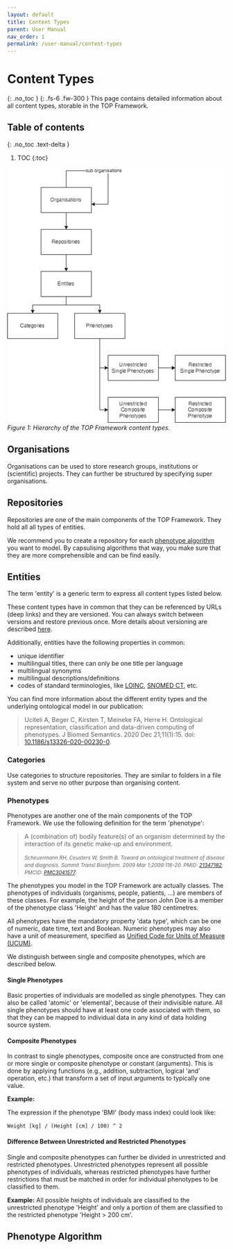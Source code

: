 ```yaml
---
layout: default
title: Content Types
parent: User Manual
nav_order: 1
permalink: /user-manual/content-types
---
```


# Content Types
{: .no_toc }
{: .fs-6 .fw-300 }
This page contains detailed information about all content types, storable in the TOP Framework.

## Table of contents
{: .no_toc .text-delta }

1. TOC
{:toc}

![Hierarchy](../assets/images/content-type-hierarchy.png)
_Figure 1: Hierarchy of the TOP Framework content types._

## Organisations

Organisations can be used to store research groups, institutions or (scientific) projects. They can further be structured by specifying super organisations.

## Repositories

Repositories are one of the main components of the TOP Framework. They hold all all types of entities.

We recommend you to create a repository for each [phenotype algorithm](#phenotype-algorithm) you want to model.
By capsulising algorithms that way, you make sure that they are more comprehensible and can be find easily.

## Entities

The term 'entity' is a generic term to express all content types listed below.

These content types have in common that they can be referenced by URLs (deep links) and they are versioned.
You can always switch between versions and restore previous once.
More details about versioning are described [here](phenotype-editor/versioning).

Additionally, entities have the following properties in common:

* unique identifier
* multilingual titles, there can only be one title per language
* multilingual synonyms
* multilingual descriptions/definitions
* codes of standard terminologies, like [LOINC](https://loinc.org), [SNOMED CT](https://www.snomed.org), etc.

You can find more information about the different entity types and the underlying ontological model in our publication:

> Uciteli A, Beger C, Kirsten T, Meineke FA, Herre H. Ontological representation, classification and data-driven computing of phenotypes. J Biomed Semantics. 2020 Dec 21;11(1):15. doi: [10.1186/s13326-020-00230-0](https://doi.org/10.1186/s13326-020-00230-0).

### Categories

Use categories to structure repositories. They are similar to folders in a file system and serve no other purpose than organising content.

### Phenotypes

Phenotypes are another one of the main components of the TOP Framework. We use the following definition for the term 'phenotype':

> A (combination of) bodily feature(s) of an organism determined by the interaction of its genetic make-up and environment.
>
> <small>_Scheuermann RH, Ceusters W, Smith B. Toward an ontological treatment of disease and diagnosis. Summit Transl Bioinform. 2009 Mar 1;2009:116-20. PMID: [21347182](https://pubmed.ncbi.nlm.nih.gov/21347182/); PMCID: [PMC3041577](https://www.ncbi.nlm.nih.gov/pmc/articles/PMC3041577/)._</small>

The phenotypes you model in the TOP Framework are actually classes. The phenotypes of individuals (organisms, people, patients, ...) are members of these classes. For example, the height of the person John Doe is a member of the phenotype class 'Height' and has the value 180 centimetres.

All phenotypes have the mandatory property 'data type', which can be one of numeric, date time, text and Boolean.
Numeric phenotypes may also have a unit of measurement, specified as [Unified Code for Units of Measure (UCUM)](https://ucum.org).

We distinguish between single and composite phenotypes, which are described below.

#### Single Phenotypes

Basic properties of individuals are modelled as single phenotypes. They can also be called 'atomic' or 'elemental', because of their indivisible nature.
All single phenotypes should have at least one code associated with them, so that they can be mapped to individual data in any kind of data holding source system.

#### Composite Phenotypes

In contrast to single phenotypes, composite once are constructed from one or more single or composite phenotype or constant (arguments).
This is done by applying functions (e.g., addition, subtraction, logical 'and' operation, etc.) that transform a set of input arguments to typically one value.

**Example:**

The expression if the phenotype 'BMI' (body mass index) could look like:

```
Weight [kg] / (Height [cm] / 100) ^ 2
```

#### Difference Between Unrestricted and Restricted Phenotypes

Single and composite phenotypes can further be divided in unrestricted and restricted phenotypes. Unrestricted phenotypes represent all possible phenotypes of individuals,
whereas restricted phenotypes have further restrictions that must be matched in order for individual phenotypes to be classified to them.

**Example:**
All possible heights of individuals are classified to the unrestricted phenotype 'Height' and only a portion of them are classified to the restricted phenotype 'Height > 200 cm'.

## Phenotype Algorithm
